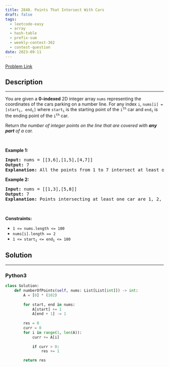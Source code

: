 ```yaml
---
title: 2848. Points That Intersect With Cars
draft: false
tags: 
  - leetcode-easy
  - array
  - hash-table
  - prefix-sum
  - weekly-contest-362
  - contest-question
date: 2023-09-11
---
```


[Problem Link](https://leetcode.com/problems/points-that-intersect-with-cars/)

## Description

---
<p>You are given a <strong>0-indexed</strong> 2D integer array <code>nums</code> representing the coordinates of the cars parking on a number line. For any index <code>i</code>, <code>nums[i] = [start<sub>i</sub>, end<sub>i</sub>]</code> where <code>start<sub>i</sub></code> is the starting point of the <code>i<sup>th</sup></code> car and <code>end<sub>i</sub></code> is the ending point of the <code>i<sup>th</sup></code> car.</p>

<p>Return <em>the number of integer points on the line that are covered with <strong>any part</strong> of a car.</em></p>

<p>&nbsp;</p>
<p><strong class="example">Example 1:</strong></p>

<pre>
<strong>Input:</strong> nums = [[3,6],[1,5],[4,7]]
<strong>Output:</strong> 7
<strong>Explanation:</strong> All the points from 1 to 7 intersect at least one car, therefore the answer would be 7.
</pre>

<p><strong class="example">Example 2:</strong></p>

<pre>
<strong>Input:</strong> nums = [[1,3],[5,8]]
<strong>Output:</strong> 7
<strong>Explanation:</strong> Points intersecting at least one car are 1, 2, 3, 5, 6, 7, 8. There are a total of 7 points, therefore the answer would be 7.
</pre>

<p>&nbsp;</p>
<p><strong>Constraints:</strong></p>

<ul>
	<li><code>1 &lt;= nums.length &lt;= 100</code></li>
	<li><code>nums[i].length == 2</code></li>
	<li><code><font face="monospace">1 &lt;= start<sub>i</sub>&nbsp;&lt;= end<sub>i</sub>&nbsp;&lt;= 100</font></code></li>
</ul>


## Solution

---
### Python3
``` py title='points-that-intersect-with-cars'
class Solution:
    def numberOfPoints(self, nums: List[List[int]]) -> int:
        A = [0] * (102)
        
        for start, end in nums:
            A[start] += 1
            A[end + 1] -= 1
        
        res = 0
        curr = 0
        for i in range(1, len(A)):
            curr += A[i]
            
            if curr > 0:
                res += 1

        return res
```

